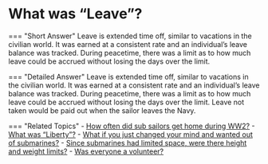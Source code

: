 # What was “Leave”?


=== "Short Answer"
    Leave is extended time off, similar to vacations in the civilian world. It was earned at a consistent rate and an individual’s leave balance was tracked. During peacetime, there was a limit as to how much leave could be accrued without losing the days over the limit.

=== "Detailed Answer"
    Leave is extended time off, similar to vacations in the civilian world.  It was earned at a consistent rate and an individual’s leave balance was tracked.  During peacetime, there was a limit as to how much leave could be accrued without losing the days over the limit.  Leave not taken would be paid out when the sailor leaves the Navy.

=== "Related Topics"
    - [How often did sub sailors get home during WW2?](./how-often-did-sub-sailors-get-home-during-ww2.md)
    - [What was “Liberty”?](./what-was-liberty.md)
    - [What if you just changed your mind and wanted out of submarines?](./what-if-you-just-changed-your-mind-and-wanted-out-of-submarines.md)
    - [Since submarines had limited space, were there height and weight limits?](./since-submarines-had-limited-space-were-there-height-and-weight-limits.md)
    - [Was everyone a volunteer?](./was-everyone-a-volunteer.md)
